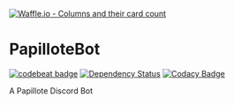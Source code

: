 [![Waffle.io - Columns and their card count](https://badge.waffle.io/arthurbambou/PapilloteBot.png?columns=all)](https://waffle.io/arthurbambou/PapilloteBot?utm_source=badge)
# PapilloteBot

[![codebeat badge](https://codebeat.co/badges/784b7f8d-d9a4-45fb-84dc-cd1514374106)](https://codebeat.co/projects/github-com-arthurbambou-papillotebot-heroku) [![Dependency Status](https://gemnasium.com/badges/github.com/arthurbambou/PapilloteBot.svg)](https://gemnasium.com/github.com/arthurbambou/PapilloteBot) [![Codacy Badge](https://api.codacy.com/project/badge/Grade/f2bd688bcf1443ddba006076f0e4a13c)](https://www.codacy.com/app/arthurbambou/PapilloteBot?utm_source=github.com&amp;utm_medium=referral&amp;utm_content=arthurbambou/PapilloteBot&amp;utm_campaign=Badge_Grade)

A Papillote Discord Bot
